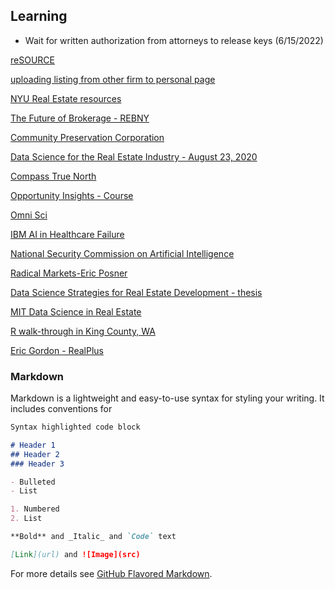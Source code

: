 ## Learning

* Wait for written authorization from attorneys to release keys (6/15/2022)

[reSOURCE](https://support.corcoran.com/hc/en-us/articles/360045190114-reSOURCE-Beyond-the-Basics-)

[uploading listing from other firm to personal page](https://outlook.office.com/mail/inbox/id/AAMkAGZlOThjZWExLTBjZTEtNGRjMC05MDBkLTU0MzcyNjg2OTA2ZQBGAAAAAAC6YfFww2n8TLIRGYK5tUVSBwB4hPs2iUvJS735%2ByGJvqOtAAAAAAEMAAB4hPs2iUvJS735%2ByGJvqOtAAAuQlbTAAA%3D)

[NYU Real Estate resources](https://guides.nyu.edu/realestate/marketreports)

[The Future of Brokerage - REBNY](https://youtu.be/rsbmMK_XYtM)

[Community Preservation Corporation](https://communityp.com/)

[Data Science for the Real Estate Industry - August 23, 2020](https://www.conferencecast.tv/talk-40095-data-science-for-the-real-estate-industry#.talkPage-header)

[Compass True North](https://medium.com/compass-true-north/machine-learning-in-action-for-compasss-likely-to-sell-recommendations-699a6dcd5076)

[Opportunity Insights - Course](https://opportunityinsights.org/course/)

[Omni Sci](https://speakerdeck.com/omnisci)

[IBM AI in Healthcare Failure](https://spectrum.ieee.org/how-ibm-watson-overpromised-and-underdelivered-on-ai-health-care)

[National Security Commission on Artificial Intelligence](https://www.nscai.gov/wp-content/uploads/2021/03/Full-Report-Digital-1.pdf)

[Radical Markets-Eric Posner](https://read.amazon.com/?asin=B07TP5HLWQ)

[Data Science Strategies for Real Estate Development - thesis](https://dspace.mit.edu/bitstream/handle/1721.1/129099/1227098997-MIT.pdf?sequence=1&isAllowed=y)

[MIT Data Science in Real Estate](https://mitcre.mit.edu/online-courses/data-science-in-real-estate)

[R walk-through in King County, WA](https://www.youtube.com/watch?v=Yz_Tzxkl-mI)

[Eric Gordon - RealPlus](https://trd.media/ny/j0R4a4)

### Markdown

Markdown is a lightweight and easy-to-use syntax for styling your writing. It includes conventions for

```markdown
Syntax highlighted code block

# Header 1
## Header 2
### Header 3

- Bulleted
- List

1. Numbered
2. List

**Bold** and _Italic_ and `Code` text

[Link](url) and ![Image](src)
```

For more details see [GitHub Flavored Markdown](https://guides.github.com/features/mastering-markdown/).

